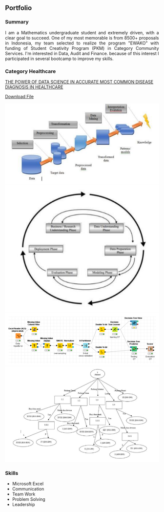 ## Portfolio

### Summary
<p style="text-align: justify"> I am a Mathematics undergraduate student and extremely driven, with a clear goal to succeed. One of my most memorable is from 8500+ proposals in Indonesia, my team selected to realize the program "EWAKO" with funding of Student Creativity Program (PKM) in Category Community Services. I'm interested in Data, Audit and Finance. because of this interest I participated in several bootcamp to improve my skills.
</p>

### Category Healthcare 

[THE POWER OF DATA SCIENCE IN ACCURATE MOST COMMON 
DISEASE DIAGNOSIS IN HEALTHCARE](/sample_page)

<a href="pdf/tugas1-2dataanalyst.pdf">Download File</a>

<img src="images/1.PNG?raw=true"/>
<img src="images/2.PNG?raw=true"/>
<img src="images/3.PNG?raw=true"/>
<img src="images/4.PNG?raw=true"/>

### Skills

- Microsoft Excel
- Communication
- Team Work
- Problem Solving
- Leadership